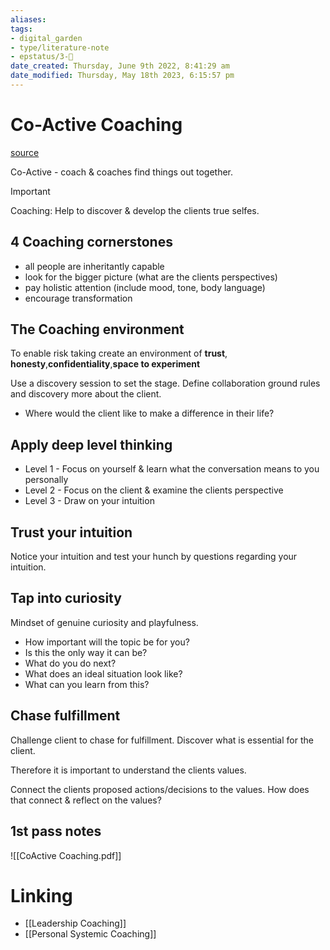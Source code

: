 ```yaml
---
aliases: 
tags: 
- digital_garden
- type/literature-note
- epstatus/3-🌳
date_created: Thursday, June 9th 2022, 8:41:29 am
date_modified: Thursday, May 18th 2023, 6:15:57 pm
---
```

# Co-Active Coaching
[source](https://www.blinkist.com/en/nc/browse/books/co-active-coaching-en?r=1&st=Co-a)

Co-Active - coach & coaches find things out together.

> [!important] 
> Coaching: Help to discover & develop the clients true selfes.

## 4 Coaching cornerstones
+ all people are inheritantly capable
+ look for the bigger picture (what are the clients perspectives)
+ pay holistic attention (include mood, tone, body language)
+ encourage transformation

## The Coaching environment
To enable risk taking create an environment of **trust**, **honesty**,**confidentiality**,**space to experiment**

Use a discovery session to set the stage. Define collaboration ground rules and discovery more about the client.

+ Where would the client like to make a difference in their life?

## Apply deep level thinking
+ Level 1 - Focus on yourself & learn what the conversation means to you personally
+ Level 2 - Focus on the client & examine the clients perspective
+ Level 3 - Draw on your intuition

## Trust your intuition
Notice your intuition and test your hunch by questions regarding your intuition.

## Tap into curiosity
Mindset of genuine curiosity and playfulness.

+ How important will the topic be for you?
+ Is this the only way it can be?
+ What do you do next?
+ What does an ideal situation look like?
+ What can you learn from this?

## Chase fulfillment
Challenge client to chase for fulfillment. 
Discover what is essential for the client.

Therefore it is important to understand the clients values.

Connect the clients proposed actions/decisions to the values. How does that connect & reflect on the values?

## 1st pass notes
![[CoActive Coaching.pdf]]


# Linking
+ [[Leadership Coaching]]
+ [[Personal Systemic Coaching]]